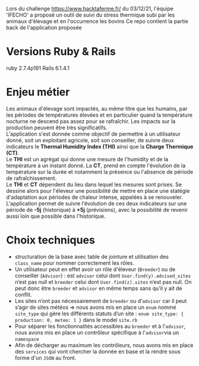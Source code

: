 Lors du challenge https://www.hacktaferme.fr/ du 03/12/21, l'équipe 'IFECHO' a proposé un outil de suivi du stress thermique subi par les animaux d'élevage et en l'occurrence les bovins
Ce repo contient la partie back de l'application proposée 

# Versions Ruby & Rails
ruby 2.7.4p191
Rails 6.1.4.1

# Enjeu métier
Les animaux d'élevage sont impactés, au même titre que les humains, par les périodes de températures élevées et en particulier quand la température nocturne ne descend pas assez pour se rafraîchir. Les impacts sur la production peuvent être très significatifs.  
L'application s'est donnée comme objectif de permettre à un utilisateur donné, soit un exploitant agricole, soit son conseiller, de suivre deux indicateurs le **Thermal Humidity Index (THI)** ainsi que la **Charge Thermique (CT)**.  
Le **THI** est un agrégat qui donne une mesure de l'humidity et de la température à un instant donné. La **CT**, prend en compte l'évolution de la température sur la durée et notamment la présence ou l'absence de période de rafraîchissement.  
Le **THI** et **CT** dépendent du lieu dans lequel les mesures sont prises. Se dessine alors pour l'éleveur une possibilité de mettre en place une statégie d'adaptation aux périodes de chaleur intense, appelées à se renouveler.  
L'application permet de suivre l'évolution de ces deux indicateurs sur une période de **-5j** (historique) à **+5j** (prévisions), avec la possibilité de revenir aussi loin que possible dans l'historique.  

# Choix techniques
* structuration de la base avec table de jointure et utilisation des `class_name` pour nommer correctement les rôles.
* Un utilisateur peut en effet avoir un rôle d'éleveur (`Breeder`) ou de conseiller (`Advisor`) : est `advisor` celui dont `User.find(y).advised_sites` n’est pas null et `breeder` celui dont `User.find(z).sites` n’est pas null. On peut donc être `breeder` et `advisor` en même temps sans qu’il y ait de conflit.
* Les sites n’ont pas nécessairement de `breeder` ou d’`advisor` car il peut s’agir de sites météos => nous avons mis en place un `enum` nommé `site_type` qui gère les différents statuts d’un site : `enum site_type: { production: 0, meteo: 1 }` dans le model `site.rb`
* Pour séparer les fonctionnalités accessibles au `breeder` et à l'`advisor`, nous avons mis en place un contrôleur spécifique à l'`advisor`via un `namespace`
* Afin de décharger au maximum les contrôleurs, nous avons mis en place des `services` qui vont chercher la donnée en base et la rendre sous forme d'un `JSON` au front.
